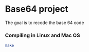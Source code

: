 # Base64 project

The goal is to recode the base 64 code

### Compiling in Linux and Mac OS
```bash
make
```
